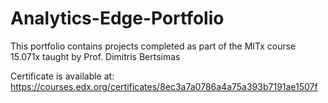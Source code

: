 # Analytics-Edge-Portfolio
This portfolio contains projects completed as part of the MITx course 15.071x taught by Prof. Dimitris Bertsimas

Certificate is available at: https://courses.edx.org/certificates/8ec3a7a0786a4a75a393b7191ae1507f
